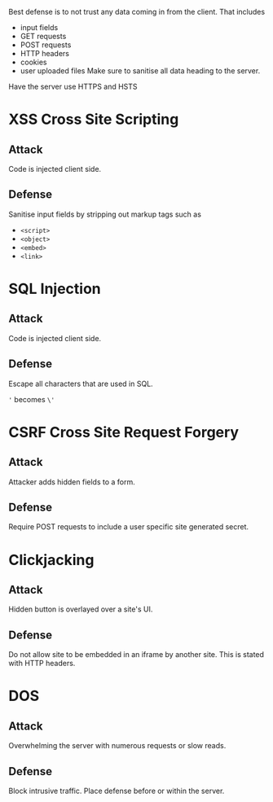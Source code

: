 Best defense is to not trust any data coming in from the client.
That includes
- input fields
- GET requests
- POST requests
- HTTP headers
- cookies
- user uploaded files
Make sure to sanitise all data heading to the server.

Have the server use HTTPS and HSTS 

# XSS Cross Site Scripting

## Attack

Code is injected client side.

## Defense

Sanitise input fields by stripping out markup tags such as

- `<script>`
- `<object>`
- `<embed>`
- `<link>`

# SQL Injection

## Attack

Code is injected client side.

## Defense

Escape all characters that are used in SQL.

`'` becomes `\'`

# CSRF Cross Site Request Forgery

## Attack

Attacker adds hidden fields to a form.

## Defense

Require POST requests to include a user specific site generated secret.

# Clickjacking

## Attack

Hidden button is overlayed over a site's UI.

## Defense

Do not allow site to be embedded in an iframe by another site. This is stated with HTTP headers.

# DOS

## Attack

Overwhelming the server with numerous requests or slow reads.

## Defense

Block intrusive traffic. Place defense before or within the server.

